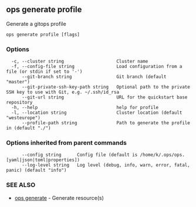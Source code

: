 ## ops generate profile

Generate a gitops profile

```
ops generate profile [flags]
```

### Options

```
  -c, --cluster string                    Cluster name
  -f, --config-file string                Load configuration from a file (or stdin if set to '-')
      --git-branch string                 Git branch (default "master")
      --git-private-ssh-key-path string   Optional path to the private SSH key to use with Git, e.g. ~/.ssh/id_rsa
      --git-url string                    URL for the quickstart base repository
  -h, --help                              help for profile
  -l, --location string                   Cluster location (default "westeurope")
      --profile-path string               Path to generate the profile in (default "./")
```

### Options inherited from parent commands

```
      --config string      Config file (default is /home/k/.ops/ops.[yaml|json|toml|properties])
      --log-level string   Log level (debug, info, warn, error, fatal, panic) (default "info")
```

### SEE ALSO

* [ops generate](ops_generate.md)	 - Generate resource(s)


